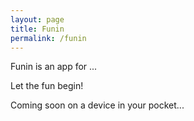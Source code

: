 ```yaml
---
layout: page
title: Funin 
permalink: /funin
---
```


Funin is an app for ...

Let the fun begin!

Coming soon on a device in your pocket...



